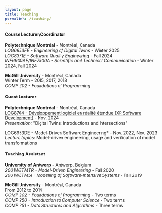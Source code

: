 ```yaml
---
layout: page
title: Teaching
permalink: /teaching/
---
```


#### Course Lecturer/Coordinator
**Polytechnique Montréal** - Montréal, Canada  
*LOG6953FE - Engineering of Digital Twins* - Winter 2025  
*LOG8371E - Software Quality Engineering* - Fall 2024  
*INF6900AE/INF7900A - Scientific and Technical Communication* - Winter 2024, Fall 2024  

**McGill University** - Montréal, Canada  
Winter Term - 2015, 2017, 2018  
*COMP 202 - Foundations of Programming*

#### Guest Lecturer
**Polytechnique Montréal** - Montréal, Canada  
[LOG8704 - Développement logiciel en réalité étendue (XR Software Development)](https://www.polymtl.ca/programmes/cours/developpement-logiciel-en-realite-etendue) - Nov. 2024  
_Presentation:_ "Digital Twins: Introductions and Intersections"  

LOG6953DE - Model-Driven Software Engineering* - Nov. 2022, Nov. 2023  
_Lecture topics:_ Model-driven engineering, usage and verification of model transformations

#### Teaching Assistant
**University of Antwerp** - Antwerp, Belgium  
*2001WETMTR - Model-Driven Engineering* - Fall 2020  
*2001WETMSI - Modelling of Software-Intensive Systems* - Fall 2019  

**McGill University** - Montréal, Canada  
From 2012 to 2014  
*COMP 202 - Foundations of Programming* - Two terms  
*COMP 250 - Introduction to Computer Science* - Two terms  
*COMP 251 - Data Structures and Algorithms* - Three terms  

